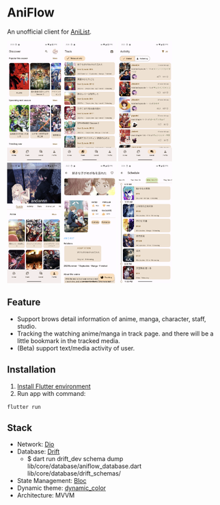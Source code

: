 # AniFlow

An unofficial client for [AniList](https://anilist.co/home).

<p float="left">
  <img src="screen_shots/discover.png" width="25%" />
  <img src="screen_shots/track.png" width="25%" />
  <img src="screen_shots/activity.png" width="25%" />
  <img src="screen_shots/profile.png" width="25%" />
  <img src="screen_shots/detail.png" width="25%" />
  <img src="screen_shots/schedule.png" width="25%" />
</p>

## Feature
 - Support brows detail information of anime, manga, character, staff, studio.
 - Tracking the watching anime/manga in track page. and there will be a little bookmark in the tracked media.
 - (Beta) support text/media activity of user.

## Installation

1. [Install Flutter environment](https://docs.flutter.dev/get-started/install)
2. Run app with command:
```
flutter run
```

## Stack
 - Network: [Dio](https://pub.dev/packages/dio)
 - Database: [Drift](https://drift.simonbinder.eu/)
   - $ dart run drift_dev schema dump lib/core/database/aniflow_database.dart lib/core/database/drift_schemas/
 - State Management: [Bloc](https://pub.dev/packages/bloc)
 - Dynamic theme: [dynamic_color](https://pub.dev/packages/dynamic_color)
 - Architecture: MVVM
